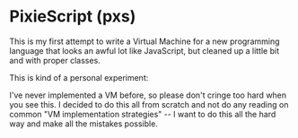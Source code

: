 PixieScript (pxs)
===

This is my first attempt to write a Virtual Machine for a new programming
language that looks an awful lot like JavaScript, but cleaned up a little
bit and with proper classes.

This is kind of a personal experiment:

I've never implemented a VM before, so please don't cringe too hard when you
see this. I decided to do this all from scratch and not do any reading on 
common "VM implementation strategies" -- I want to do this all the hard way
and make all the mistakes possible.



